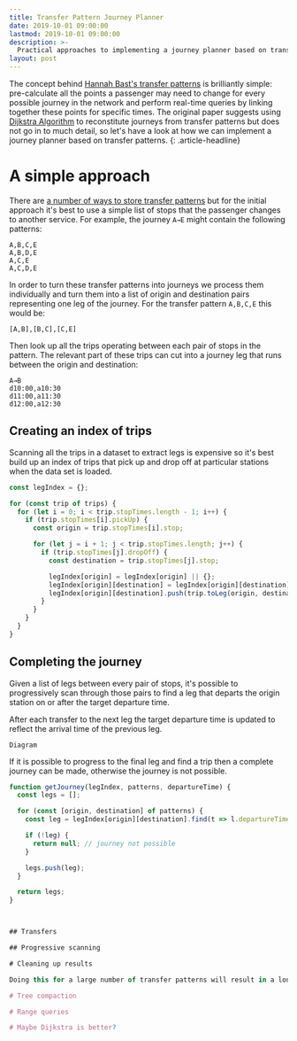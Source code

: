 ```yaml
---
title: Transfer Pattern Journey Planner
date: 2019-10-01 09:00:00
lastmod: 2019-10-01 09:00:00
description: >-
  Practical approaches to implementing a journey planner based on transfer patterns
layout: post
---
```


The concept behind [Hannah Bast's transfer patterns](https://ad.informatik.uni-freiburg.de/files/transferpatterns.pdf) is brilliantly simple: pre-calculate all the points a passenger may need to change for every possible journey in the network and perform real-time queries by linking together these points for specific times. The original paper suggests using [Dijkstra Algorithm](https://en.wikipedia.org/wiki/Dijkstra%27s_algorithm) to reconstitute journeys from transfer patterns but does not go in to much detail, so let's have a look at how we can implement a journey planner based on transfer patterns.
{: .article-headline}

# A simple approach

There are [a number of ways to store transfer patterns](https://ljn.io/posts/using-directed-acyclic-graphs-to-store-transfer-patterns) but for the initial approach it's best to use a simple list of stops that the passenger changes to another service. For example, the journey `A→E` might contain the following patterns:

```
A,B,C,E
A,B,D,E
A,C,E
A,C,D,E
```

In order to turn these transfer patterns into journeys we process them individually and turn them into a list of origin and destination pairs representing one leg of the journey. For the transfer pattern `A,B,C,E` this would be:

```
[A,B],[B,C],[C,E]
```

Then look up all the trips operating between each pair of stops in the pattern. The relevant part of these trips can cut into a journey leg that runs between the origin and destination:

```
A→B
d10:00,a10:30
d11:00,a11:30
d12:00,a12:30
```

## Creating an index of trips

Scanning all the trips in a dataset to extract legs is expensive so it's best build up an index of trips that pick up and drop off at particular stations when the data set is loaded.

```JavaScript
const legIndex = {};

for (const trip of trips) {
  for (let i = 0; i < trip.stopTimes.length - 1; i++) {
    if (trip.stopTimes[i].pickUp) {
      const origin = trip.stopTimes[i].stop;

      for (let j = i + 1; j < trip.stopTimes.length; j++) {
        if (trip.stopTimes[j].dropOff) {
          const destination = trip.stopTimes[j].stop;

          legIndex[origin] = legIndex[origin] || {};
          legIndex[origin][destination] = legIndex[origin][destination] || [];
          legIndex[origin][destination].push(trip.toLeg(origin, destination));
        }
      }
    }
  }
}
```

## Completing the journey

Given a list of legs between every pair of stops, it's possible to progressively scan through those pairs to find a leg that departs the origin station on or after the target departure time.

After each transfer to the next leg the target departure time is updated to reflect the arrival time of the previous leg.

```
Diagram
```

If it is possible to progress to the final leg and find a trip then a complete journey can be made, otherwise the journey is not possible.

```JavaScript
function getJourney(legIndex, patterns, departureTime) {
  const legs = [];

  for (const [origin, destination] of patterns) {
    const leg = legIndex[origin][destination].find(t => l.departureTime >= departureTime);

    if (!leg) {
      return null; // journey not possible
    }

    legs.push(leg);
  }

  return legs;
}



## Transfers

## Progressive scanning

# Cleaning up results

Doing this for a large number of transfer patterns will result in a long list of journeys. Many of which will be redundant as they are slower than other journeys. These can be removed by [using a filter](/paretoooooooooooooooooooooooooooooo).

# Tree compaction

# Range queries

# Maybe Dijkstra is better?
